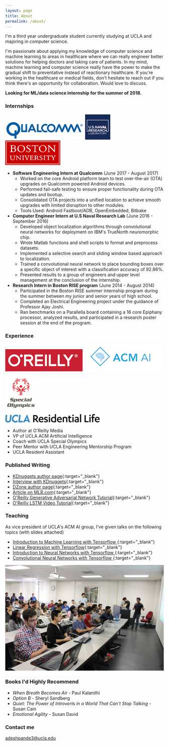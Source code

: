 ```yaml
---
layout: page
title: About
permalink: /about/
---
```


I'm a third year undergraduate student currently studying at UCLA and majoring in computer science. 

I'm passionate about applying my knowledge of computer science and machine learning to areas in healthcare where we can really engineer better solutions for helping doctors and taking care of patients. In my mind, machine learning and computer science really have the power to make the gradual shift to preventative instead of reactionary healthcare. If you're working in the healthcare or medical fields, don't hesitate to reach out if you think there's an opportunity for collaboration. Would love to discuss.

**Looking for ML/data science internship for the summer of 2018.**

### Internships

<img src="/assets/qualcomm.jpg" width="250">                     <img src="/assets/nrl.png" width="80">                     <img src="/assets/bu.gif" width="175">


* **Software Engineering Intern at Qualcomm** (June 2017 - August 2017) 
  - Worked on the core Android platform team to test over-the-air (OTA) upgrades on Qualcomm powered Android devices.
  - Performed fail-safe testing to ensure proper functionality during OTA updates and bootup.
  - Consolidated OTA projects into a unified location to achieve smooth upgrades with limited disruption to other modules.  
  - Tools Used: Android Fastboot/ADB, OpenEmbedded, Bitbake
* **Computer Engineer Intern at U.S Naval Research Lab** (June 2016 - September 2016)
  - Developed object localization algorithms through convolutional neural networks for deployment on IBM's TrueNorth neuromorphic chip. 
  - Wrote Matlab functions and shell scripts to format and preprocess datasets.
  - Implemented a selective search and sliding window based approach to localization.
  - Trained a convolutional neural network to place bounding boxes over a specific object of interest with a classification accuracy of 92.86%.
  - Presented results to a group of engineers and upper level management at the conclusion of the internship.
* **Research Intern in Boston RISE program** (June 2014 - August 2014)
  - Participated in the Boston RISE summer internship program during the summer between my junior and senior years of high school.
  - Completed an Electrical Engineering project under the guidance of Professor Ajay Joshi.
  - Ran benchmarks on a Parallella board containing a 16 core Epiphany processor, analyzed results, and participated in a research poster session at the end of the program.

### Experience
<img src="/assets/oreily.png">                    <img src="/assets/acmai.png">                     <img src="/assets/specialo.jpg" >                                                                    
<img src="/assets/reslife.png" >

* Author at O'Reilly Media 
* VP of UCLA ACM Artificial Intelligence 
* Coach with UCLA Special Olympics 
* Peer Mentor with UCLA Engineering Mentorship Program 
* UCLA Resident Assistant  

### Published Writing

* [KDnuggets author page](http://www.kdnuggets.com/author/adit-deshpande){:target="_blank"}
* [Interview with KDnuggets](http://www.kdnuggets.com/2016/10/top-blogger-interview-adit-deshpande.html){:target="_blank"}
* [DZone author page](https://dzone.com/users/2843746/adeshpande3.html){:target="_blank"}
* [Article on MLB.com](http://m.mlb.com/news/article/56850942//){:target="_blank"}
* [O'Reilly Generative Adversarial Network Tutorial](https://www.oreilly.com/learning/generative-adversarial-networks-for-beginners){:target="_blank"}
* [O'Reilly LSTM Video Tutorial](https://www.oreilly.com/learning/perform-sentiment-analysis-with-lstms-using-tensorflow){:target="_blank"}

### Teaching

As vice president of UCLA's ACM AI group, I've given talks on the following topics (with slides attached)

* [Introduction to Machine Learning with Tensorflow ](https://docs.google.com/presentation/d/1a4sh-fJIH6DFH1bJcCOeqlbDLZQekm0DaVB_cZ-Rg8w/edit?usp=sharing){:target="_blank"}
* [Linear Regression with Tensorflow](https://docs.google.com/presentation/d/1x_e00Dl-NHav2h_fOytKqF8D25jZu1my2lrj_KeWMB0/edit?usp=sharing){:target="_blank"}
* [Introduction to Neural Networks with Tensorflow ](https://docs.google.com/presentation/d/1DoYwIUgo-1HS7eZsnOM7WTMOq7-j2lTHjWSaTgSWTMs/edit?usp=sharing){:target="_blank"}
* [Convolutional Neural Networks with Tensorflow ](https://docs.google.com/presentation/d/1YLOk3wqDAG0qrd5tFeRfzTDoHTDn2i3epDv3NS8M7U8/edit?usp=sharing){:target="_blank"}

<img src="/assets/Workshop.jpg">

### Books I'd Highly Recommend

* *When Breath Becomes Air* - Paul Kalanithi
* *Option B* - Sheryl Sandberg
* *Quiet: The Power of Introverts in a World That Can't Stop Talking* - Susan Cain
* *Emotional Agility* - Susan David

### Contact me

[adeshpande3@ucla.edu](mailto:adeshpande3@ucla.edu)
